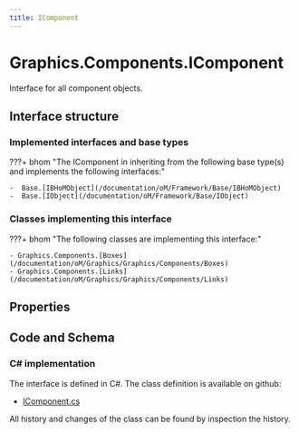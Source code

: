 ```yaml
---
title: IComponent
---
```


# Graphics.Components.IComponent

Interface for all component objects.

## Interface structure

### Implemented interfaces and base types

???+ bhom "The IComponent in inheriting from the following base type(s) and implements the following interfaces:"

    -  Base.[IBHoMObject](/documentation/oM/Framework/Base/IBHoMObject)
    -  Base.[IObject](/documentation/oM/Framework/Base/IObject)


### Classes implementing this interface

???+ bhom "The following classes are implementing this interface:"

    - Graphics.Components.[Boxes](/documentation/oM/Graphics/Graphics/Components/Boxes)
    - Graphics.Components.[Links](/documentation/oM/Graphics/Graphics/Components/Links)


## Properties

## Code and Schema

### C# implementation

The interface is defined in C#. The class definition is available on github:

- [IComponent.cs](https://github.com/BHoM/BHoM/blob/develop/Graphics_oM/Components\IComponent.cs)

All history and changes of the class can be found by inspection the history.
